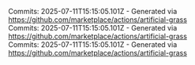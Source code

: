 Commits: 2025-07-11T15:15:05.101Z - Generated via https://github.com/marketplace/actions/artificial-grass
<br>
Commits: 2025-07-11T15:15:05.101Z - Generated via https://github.com/marketplace/actions/artificial-grass
<br>
Commits: 2025-07-11T15:15:05.101Z - Generated via https://github.com/marketplace/actions/artificial-grass
<br>
